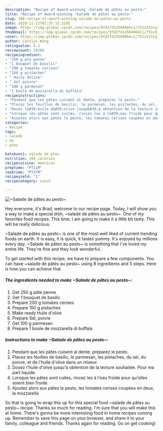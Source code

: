```yaml
---
description: "Recipe of Award-winning ~Salade de pâtes au pesto~"
title: "Recipe of Award-winning ~Salade de pâtes au pesto~"
slug: 388-recipe-of-award-winning-salade-de-pates-au-pesto
date: 2020-11-22T02:35:13.219Z
image: https://img-global.cpcdn.com/recipes/9fd2fd14504064c1/751x532cq70/salade-de-pates-au-pesto-photo-principale-de-la-recette.jpg
thumbnail: https://img-global.cpcdn.com/recipes/9fd2fd14504064c1/751x532cq70/salade-de-pates-au-pesto-photo-principale-de-la-recette.jpg
cover: https://img-global.cpcdn.com/recipes/9fd2fd14504064c1/751x532cq70/salade-de-pates-au-pesto-photo-principale-de-la-recette.jpg
author: Carolyn Wong
ratingvalue: 4.2
reviewcount: 24208
recipeingredient:
- "250 g pte penne"
- "1 bouquet de basilic"
- "200 g tomates cerises"
- "150 g pistaches"
- " Huile dolive"
- " Sel poivre"
- "100 g parmesan"
- "1 boule de mozzarella di buffala"
recipeinstructions:
- "Pendant que les pâtes cuisent al dente, préparez le pesto."
- "Placez les feuilles de basilic, le parmesan, les pistaches, du sel, du poivre, et de l&#39;huile d&#39;olive dans un mixeur."
- "Dosez l&#39;huile d&#39;olive jusqu&#39;à obtention de la texture souhaitée. Pour ma part liquide."
- "Lorsque les pâtes sont cuites, rincez les à l&#39;eau froide pour qu&#39;elles soient bien froide."
- "Ajoutez alors aux pâtes le pesto, les tomates cerises coupées en deux, la mozzarella"
categories:
- Recipe
tags:
- salade
- de
- ptes

katakunci: salade de ptes 
nutrition: 184 calories
recipecuisine: American
preptime: "PT11M"
cooktime: "PT37M"
recipeyield: "1"
recipecategory: Lunch

---
```



![~Salade de pâtes au pesto~](https://img-global.cpcdn.com/recipes/9fd2fd14504064c1/751x532cq70/salade-de-pates-au-pesto-photo-principale-de-la-recette.jpg)

Hey everyone, it's Brad, welcome to our recipe page. Today, I will show you a way to make a special dish, ~salade de pâtes au pesto~. One of my favorites food recipes. This time, I am going to make it a little bit tasty. This will be really delicious.



~Salade de pâtes au pesto~ is one of the most well liked of current trending foods on earth. It is easy, it is quick, it tastes yummy. It's enjoyed by millions every day. ~Salade de pâtes au pesto~ is something that I've loved my entire life. They're fine and they look wonderful.


To get started with this recipe, we have to prepare a few components. You can have ~salade de pâtes au pesto~ using 8 ingredients and 5 steps. Here is how you can achieve that.

<!--inarticleads1-->

##### The ingredients needed to make ~Salade de pâtes au pesto~:

1. Get 250 g pâte penne
1. Get 1 bouquet de basilic
1. Prepare 200 g tomates cerises
1. Prepare 150 g pistaches
1. Make ready  Huile d&#39;olive
1. Prepare  Sel, poivre
1. Get 100 g parmesan
1. Prepare 1 boule de mozzarella di buffala




<!--inarticleads2-->

##### Instructions to make ~Salade de pâtes au pesto~:

1. Pendant que les pâtes cuisent al dente, préparez le pesto.
1. Placez les feuilles de basilic, le parmesan, les pistaches, du sel, du poivre, et de l&#39;huile d&#39;olive dans un mixeur.
1. Dosez l&#39;huile d&#39;olive jusqu&#39;à obtention de la texture souhaitée. Pour ma part liquide.
1. Lorsque les pâtes sont cuites, rincez les à l&#39;eau froide pour qu&#39;elles soient bien froide.
1. Ajoutez alors aux pâtes le pesto, les tomates cerises coupées en deux, la mozzarella




So that is going to wrap this up for this special food ~salade de pâtes au pesto~ recipe. Thanks so much for reading. I'm sure that you will make this at home. There's gonna be more interesting food in home recipes coming up. Remember to save this page on your browser, and share it to your family, colleague and friends. Thanks again for reading. Go on get cooking!
